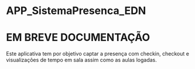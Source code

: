 # APP_SistemaPresenca_EDN
# EM BREVE DOCUMENTAÇÃO

Este aplicativa tem por objetivo captar a presença com checkin, checkout e visualizações de tempo em sala assim como as aulas logadas. 
